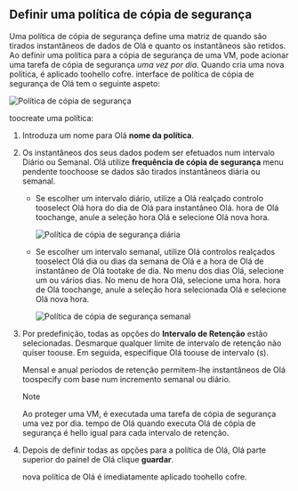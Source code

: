 ## <a name="defining-a-backup-policy"></a>Definir uma política de cópia de segurança
Uma política de cópia de segurança define uma matriz de quando são tirados instantâneos de dados de Olá e quanto os instantâneos são retidos. Ao definir uma política para a cópia de segurança de uma VM, pode acionar uma tarefa de cópia de segurança *uma vez por dia*. Quando cria uma nova política, é aplicado toohello cofre. interface de política de cópia de segurança de Olá tem o seguinte aspeto:

![Política de cópia de segurança](./media/backup-create-policy-for-vms/backup-policy.png)

toocreate uma política:

1. Introduza um nome para Olá **nome da política**.
2. Os instantâneos dos seus dados podem ser efetuados num intervalo Diário ou Semanal. Olá utilize **frequência de cópia de segurança** menu pendente toochoose se dados são tirados instantâneos diária ou semanal.
   
   * Se escolher um intervalo diário, utilize a Olá realçado controlo tooselect Olá hora do dia de Olá para instantâneo Olá. hora de Olá toochange, anule a seleção hora Olá e selecione Olá nova hora.
     
     ![Política de cópia de segurança diária](./media/backup-create-policy-for-vms/backup-policy-daily.png) <br/>
   * Se escolher um intervalo semanal, utilize Olá controlos realçados tooselect Olá dia ou dias da semana de Olá e a hora de Olá de instantâneo de Olá tootake de dia. No menu dos dias Olá, selecione um ou vários dias. No menu de hora Olá, selecione uma hora. hora de Olá toochange, anule a seleção hora selecionada Olá e selecione Olá nova hora.
     
     ![Política de cópia de segurança semanal](./media/backup-create-policy-for-vms/backup-policy-weekly.png)
3. Por predefinição, todas as opções do **Intervalo de Retenção** estão selecionadas. Desmarque qualquer limite de intervalo de retenção não quiser toouse. Em seguida, especifique Olá toouse de intervalo (s).
   
    Mensal e anual períodos de retenção permitem-lhe instantâneos de Olá toospecify com base num incremento semanal ou diário.
   
   > [!NOTE]
   > Ao proteger uma VM, é executada uma tarefa de cópia de segurança uma vez por dia. tempo de Olá quando executa Olá de cópia de segurança é hello igual para cada intervalo de retenção.
   > 
   > 
4. Depois de definir todas as opções para a política de Olá, Olá parte superior do painel de Olá clique **guardar**.
   
    nova política de Olá é imediatamente aplicado toohello cofre.

